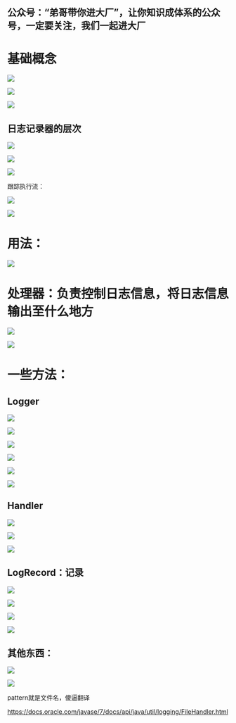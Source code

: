 ## 公众号：“弟哥带你进大厂”，让你知识成体系的公众号，一定要关注，我们一起进大厂

# 基础概念

![](https://p3-juejin.byteimg.com/tos-cn-i-k3u1fbpfcp/493348f7a49f47648548b1443437939e~tplv-k3u1fbpfcp-zoom-1.image)

![](https://p3-juejin.byteimg.com/tos-cn-i-k3u1fbpfcp/3003459c5ad74b009150b4dfe1d7dd6c~tplv-k3u1fbpfcp-zoom-1.image)

![](https://p3-juejin.byteimg.com/tos-cn-i-k3u1fbpfcp/0fa73f3b024a49489a1fd5308570d1e3~tplv-k3u1fbpfcp-zoom-1.image)


## 日志记录器的层次

![](https://p3-juejin.byteimg.com/tos-cn-i-k3u1fbpfcp/80d774f00b8e4363a7cefd13fe7e3fc8~tplv-k3u1fbpfcp-zoom-1.image)

![](https://p3-juejin.byteimg.com/tos-cn-i-k3u1fbpfcp/30f41bf66c084d52ab28b68c925ea2e6~tplv-k3u1fbpfcp-zoom-1.image)

![](https://p3-juejin.byteimg.com/tos-cn-i-k3u1fbpfcp/59262a043b8e4dcea50cc9035cc1c702~tplv-k3u1fbpfcp-zoom-1.image)

跟踪执行流：

![](https://p3-juejin.byteimg.com/tos-cn-i-k3u1fbpfcp/c87da728472f4284b4a472a6a63daafe~tplv-k3u1fbpfcp-zoom-1.image)

![](https://p3-juejin.byteimg.com/tos-cn-i-k3u1fbpfcp/aa4eab592b2046c0b561749ea9ae070c~tplv-k3u1fbpfcp-zoom-1.image)

# 用法：

![](https://p3-juejin.byteimg.com/tos-cn-i-k3u1fbpfcp/b091a66b27e349dd8fead573aa1ac1f6~tplv-k3u1fbpfcp-zoom-1.image)

# 处理器：负责控制日志信息，将日志信息输出至什么地方

![](https://p3-juejin.byteimg.com/tos-cn-i-k3u1fbpfcp/d15d2f2f43fd4fcfa543b53681208443~tplv-k3u1fbpfcp-zoom-1.image)

![](https://p3-juejin.byteimg.com/tos-cn-i-k3u1fbpfcp/1d3dab08479747fca25d947fcbb84f5f~tplv-k3u1fbpfcp-zoom-1.image)

# 一些方法：

## Logger

![](https://p3-juejin.byteimg.com/tos-cn-i-k3u1fbpfcp/84ac1fc8ae544fd4b7b881a20ab8e283~tplv-k3u1fbpfcp-zoom-1.image)




![](https://p3-juejin.byteimg.com/tos-cn-i-k3u1fbpfcp/16c6669074e64bbf97af427034c5420e~tplv-k3u1fbpfcp-zoom-1.image)

![](https://p3-juejin.byteimg.com/tos-cn-i-k3u1fbpfcp/2acbb8cb45ed4ae8a8604a52dc165d76~tplv-k3u1fbpfcp-zoom-1.image)




![](https://p3-juejin.byteimg.com/tos-cn-i-k3u1fbpfcp/2dd73c36ac0f4c94b38d19bf7d89f1f4~tplv-k3u1fbpfcp-zoom-1.image)

![](https://p3-juejin.byteimg.com/tos-cn-i-k3u1fbpfcp/26969db6428f420a9538f2d1edaee3fa~tplv-k3u1fbpfcp-zoom-1.image)

![](https://p3-juejin.byteimg.com/tos-cn-i-k3u1fbpfcp/6e582ababdce413da806f4f8b76a9f95~tplv-k3u1fbpfcp-zoom-1.image)

## Handler

![](https://p3-juejin.byteimg.com/tos-cn-i-k3u1fbpfcp/ac61969972604e009d25d2fddadcddf0~tplv-k3u1fbpfcp-zoom-1.image)

![](https://p3-juejin.byteimg.com/tos-cn-i-k3u1fbpfcp/b70938998d6b49f98fff240bc056bb34~tplv-k3u1fbpfcp-zoom-1.image)

![](https://p3-juejin.byteimg.com/tos-cn-i-k3u1fbpfcp/67003701c35c451f9e3675d0881bbf81~tplv-k3u1fbpfcp-zoom-1.image)

## LogRecord：记录

![](https://p3-juejin.byteimg.com/tos-cn-i-k3u1fbpfcp/84f8bd86f33a4009a66387de20842804~tplv-k3u1fbpfcp-zoom-1.image)

![](https://p3-juejin.byteimg.com/tos-cn-i-k3u1fbpfcp/fd83d6798d7a43d58d2cf2fd26dcc140~tplv-k3u1fbpfcp-zoom-1.image)

![](https://p3-juejin.byteimg.com/tos-cn-i-k3u1fbpfcp/fe6b803c208041e8ad9410f503f995e7~tplv-k3u1fbpfcp-zoom-1.image)

![](https://p3-juejin.byteimg.com/tos-cn-i-k3u1fbpfcp/b703dbaaf50f4d88b03a15a2b584b882~tplv-k3u1fbpfcp-zoom-1.image)

## 其他东西：

![](https://p3-juejin.byteimg.com/tos-cn-i-k3u1fbpfcp/6f0ca53a0297434badb693b63b8c50b9~tplv-k3u1fbpfcp-zoom-1.image)

![](https://p3-juejin.byteimg.com/tos-cn-i-k3u1fbpfcp/760c92b30f9a47f8a7a8b7ab47ef0d65~tplv-k3u1fbpfcp-zoom-1.image)

pattern就是文件名，傻逼翻译

<https://docs.oracle.com/javase/7/docs/api/java/util/logging/FileHandler.html>

